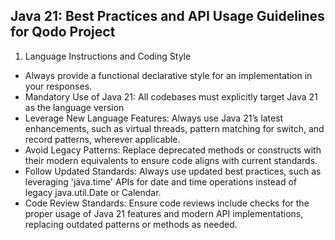 ## Java 21: Best Practices and API Usage Guidelines for Qodo Project

1. Language Instructions and Coding Style
- Always provide a functional declarative style for an implementation in your responses.
- Mandatory Use of Java 21: All codebases must explicitly target Java 21 as the language version
- Leverage New Language Features: Always use Java 21’s latest enhancements, such as virtual threads, pattern matching for switch, and record patterns, wherever applicable.
- Avoid Legacy Patterns: Replace deprecated methods or constructs with their modern equivalents to ensure code aligns with current standards.
- Follow Updated Standards: Always use updated best practices, such as leveraging 'java.time' APIs for date and time operations instead of legacy java.util.Date or Calendar.
- Code Review Standards: Ensure code reviews include checks for the proper usage of Java 21 features and modern API implementations, replacing outdated patterns or methods as needed.

